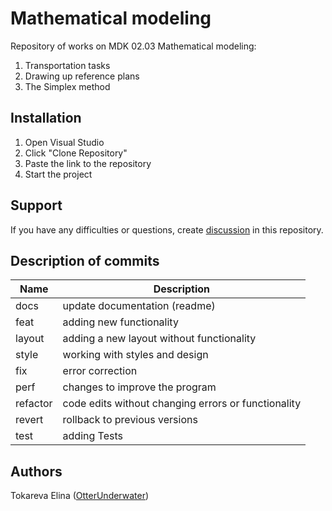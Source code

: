 # Mathematical modeling 
Repository of works on MDK 02.03 Mathematical modeling:  
1. Transportation tasks
2. Drawing up reference plans
3. The Simplex method

## Installation
1. Open Visual Studio
2. Click "Clone Repository"
3. Paste the link to the repository
4. Start the project

## Support
If you have any difficulties or questions, create 
[discussion](https://github.com/OtterUnderwater/AlgorithmsPlan/issues/new/choose) in this repository.

## Description of commits
| Name     | Description                                          |
| -------- | ---------------------------------------------------- |
| docs     | update documentation (readme)                        |
| feat     | adding new functionality                             |
| layout   | adding a new layout without functionality            |
| style    | working with styles and design                       |
| fix      | error correction                                     |
| perf     | changes to improve the program                       |
| refactor | code edits without changing errors or functionality  |
| revert   | rollback to previous versions                        |
| test     | adding Tests                                         |

## Authors
Tokareva Elina ([OtterUnderwater](https://github.com/OtterUnderwater))
